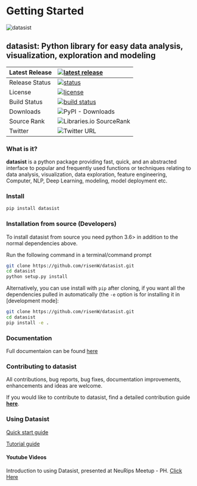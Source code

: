 # Getting Started

![datasist](https://risenw.github.io/datasist/datasist.png)

## datasist: Python library for easy data analysis, visualization, exploration and modeling

| Latest Release |  [![latest release](https://img.shields.io/badge/pip-v1.5.2-blue.svg)](https://pypi.org/project/datasist/) |
| :--- | :--- |
| Release Status |  [![status](https://img.shields.io/badge/status-stable-brightgreen.svg)](./) |
| License |  [![license](https://img.shields.io/badge/license-MIT-orange.svg)](./) |
| Build Status |  [![build status](https://travis-ci.org/risenW/datasist.svg?branch=master)](./) |
| Downloads | ![PyPI - Downloads](https://img.shields.io/pypi/dm/datasist?style=plastic) |
| Source Rank | ![Libraries.io SourceRank](https://img.shields.io/librariesio/sourcerank/pypi/datasist)
| Twitter | ![Twitter URL](https://img.shields.io/twitter/url?style=social&url=https%3A%2F%2Ftwitter.com%2Fdatasistlibrary) |
### What is it?

**datasist** is a python package providing fast, quick, and an abstracted interface to popular and frequently used functions or techniques relating to data analysis, visualization, data exploration, feature engineering, Computer, NLP, Deep Learning, modeling, model deployment etc.

### Install

```bash
pip install datasist
```

### Installation from source (Developers)

To install datasist from source you need python 3.6&gt; in addition to the normal dependencies above.

Run the following command in a terminal/command prompt

```bash
git clone https://github.com/risenW/datasist.git
cd datasist
python setup.py install
```

Alternatively, you can use install with `pip` after cloning, if you want all the dependencies pulled in automatically \(the `-e` option is for installing it in \[development mode\]:

```bash
git clone https://github.com/risenW/datasist.git
cd datasist
pip install -e .
```

### Documentation

Full documentaion can be found [here](https://app.gitbook.com/@risingodegua/s/risingblog/datasist-doc/)

### Contributing to datasist

All contributions, bug reports, bug fixes, documentation improvements, enhancements and ideas are welcome.

If you would like to contribute to datasist, find a detailed contribution guide [**here**](https://risingodegua.gitbook.io/datasist-doc/contributing).


### Using Datasist
[Quick start guide](https://risingodegua.gitbook.io/datasist-doc/quickstart)

[Tutorial guide](https://risenw.github.io/datasist/classification_example.html)

#### Youtube Videos

Introduction to using Datasist, presented at NeuRips Meetup - PH. [Click Here](https://youtu.be/WYxSz6WBn-M)
